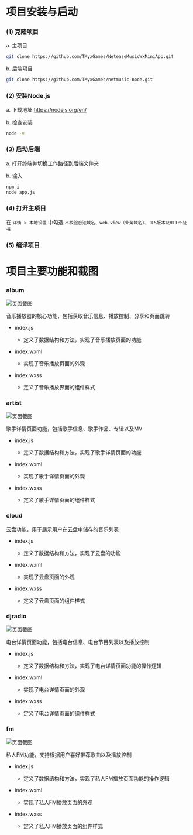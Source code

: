 <!-- by 蒙一鑫 -->
# 项目安装与启动

### (1) 克隆项目

a. 主项目
```bash
git clone https://github.com/TMyxGames/NeteaseMusicWxMiniApp.git
```

b. 后端项目
```bash
git clone https://github.com/TMyxGames/netmusic-node.git
```

### (2) 安装Node.js

a. 下载地址:https://nodejs.org/en/

b. 检查安装
```bash
node -v
```

### (3) 启动后端

a. 打开终端并切换工作路径到后端文件夹

b. 输入
```bash
npm i
node app.js
```
### (4) 打开主项目

在 ```详情 > 本地设置``` 中勾选 ```不校验合法域名、web-view（业务域名）、TLS版本及HTTPS证书```

### (5) 编译项目


# 项目主要功能和截图

<!-- by 蒙一鑫 -->
### album

![页面截图](picture/QQ20250510-034959.jpg)

音乐播放器的核心功能，包括获取音乐信息、播放控制、分享和页面跳转

- index.js  
    - 定义了数据结构和方法，实现了音乐播放页面的功能

- index.wxml  
    - 实现了音乐播放页面的外观

- index.wxss  
    - 定义了音乐播放界面的组件样式

### artist

![页面截图](picture/QQ20250510-041120.jpg)

歌手详情页面功能，包括歌手信息、歌手作品、专辑以及MV

- index.js  
    - 定义了数据结构和方法，实现了歌手详情页面的功能

- index.wxml  
    - 实现了歌手详情页面的外观

- index.wxss  
    - 定义了歌手详情页面的组件样式

### cloud

云盘功能，用于展示用户在云盘中储存的音乐列表

- index.js  
    - 定义了数据结构和方法，实现了云盘的功能

- index.wxml  
    - 实现了云盘页面的外观

- index.wxss  
    - 定义了云盘页面的组件样式

### djradio

![页面截图](picture/QQ20250510-182955.jpg)

电台详情页面功能，包括电台信息、电台节目列表以及播放控制

- index.js  
    - 定义了数据结构和方法，实现了电台详情页面功能的操作逻辑

- index.wxml  
    - 实现了电台详情页面的外观

- index.wxss  
    - 定义了电台详情页面的组件样式

### fm

![页面截图](picture/QQ20250510-183203.jpg)

私人FM功能，支持根据用户喜好推荐歌曲以及播放控制

- index.js  
    - 定义了数据结构和方法，实现了私人FM播放页面功能的操作逻辑

- index.wxml  
    - 实现了私人FM播放页面的外观

- index.wxss  
    - 定义了私人FM播放页面的组件样式